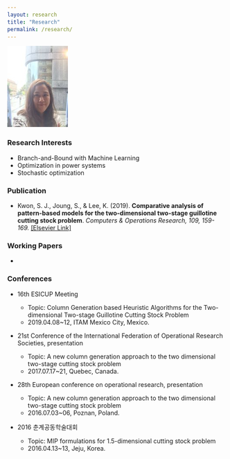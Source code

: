 ```yaml
---
layout: research
title: "Research"
permalink: /research/
---
```

<img src="/images/suekwon.png" class="left" />

### **Research Interests**
- Branch-and-Bound with Machine Learning 
- Optimization in power systems
- Stochastic optimization

### **Publication**
- Kwon, S. J., Joung, S., & Lee, K. (2019). **Comparative analysis of pattern-based models for the two-dimensional two-stage guillotine cutting stock problem**. *Computers & Operations Research, 109, 159-169.* [[Elsevier Link]](https://doi.org/10.1016/j.cor.2019.05.005)

### Working Papers
-

### Conferences
- 16th ESICUP Meeting
  - Topic: Column Generation based Heuristic Algorithms for the Two-dimensional Two-stage Guillotine Cutting Stock Problem
  - 2019.04.08~12, ITAM Mexico City, Mexico.

- 21st Conference of the International Federation of Operational Research Societies, presentation
  -	Topic: A new column generation approach to the two dimensional two-stage cutting stock problem
  - 2017.07.17~21, Quebec, Canada.

- 28th European conference on operational research, presentation
  - Topic: A new column generation approach to the two dimensional two-stage cutting stock problem
  - 2016.07.03~06, Poznan, Poland.
  
- 2016 춘계공동학술대회 
  - Topic: MIP formulations for 1.5-dimensional cutting stock problem
  - 2016.04.13~13, Jeju, Korea.

<!--  sets `twitter:creator` -->
